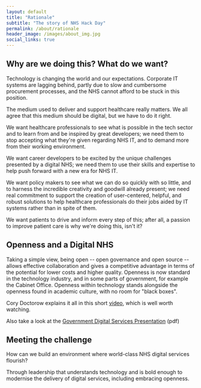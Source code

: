 ```yaml
---
layout: default
title: "Rationale"
subtitle: "The story of NHS Hack Day"
permalink: /about/rationale
header_image: /images/about_img.jpg
social_links: true
---
```


## Why are we doing this? What do we want?

Technology is changing the world and our expectations. Corporate IT systems are lagging behind, partly due to slow and cumbersome procurement processes, and the NHS cannot afford to be stuck in this position.

The medium used to deliver and support healthcare really matters. We all agree that this medium should be digital, but we have to do it right.

We want healthcare professionals to see what is possible in the tech sector and to learn from and be inspired by great developers; we need them to stop accepting what they're given  regarding NHS IT, and to demand more from their working environment.

We want career developers to be excited by the unique challenges presented by a digital NHS; we need them to use their skills and expertise to help push forward with a new era for NHS IT.

We want policy makers to see what we can do so quickly with so little, and to harness the incredible creativity and goodwill already present; we need real commitment to support the creation of user-centered, helpful, and robust solutions to help healthcare professionals do their jobs aided by IT systems rather than in spite of them.

We want patients to drive and inform every step of this; after all, a passion to improve patient care is why we're doing this, isn't it?

## Openness and a Digital NHS

Taking a simple view, being open -- open governance and open source -- allows effective collaboration and gives a competitive advantage in terms of the potential for lower costs and higher quality. Openness is now standard in the technology industry, and in some parts of government, for example the Cabinet Office. Openness within technology stands alongside the openness found in academic culture, with no room for "black boxes".

Cory Doctorow explains it all in this short [video](https://youtu.be/zS4H8XDB1bw?t=1h15m), which is well worth watching.

Also take a look at the [Government Digital Services Presentation](/assets/docs/DevelopingNHSDigitalServices.pdf) (pdf)


## Meeting the challenge

How can we build an environment where world-class NHS digital services flourish?

Through leadership that understands technology and is bold enough to modernise the delivery of digital services, including embracing openness.